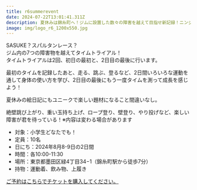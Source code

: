 ```yaml
---
title: r6summerevent
date: 2024-07-22T13:01:41.311Z
description: 夏休みは錦糸町へ！ジムに設置した数々の障害を越えて目指せ新記録！ニンジャアスレチックが君を待っている。
image: img/logo_r6_1200x550.jpg
---
```

SASUKE？スパルタンレース？\
ジム内の7つの障害物を越えてタイムトライアル！\
タイムトライアルは2回、初日の最初と、2日目の最後に行います。

最初のタイムを記録したあと、走る、跳ぶ、登るなど、2日間いろいろな運動を通して身体の使い方を学び、2日目の最後にもう一度タイムを測って成長を感じよう！

夏休みの絵日記にもユニークで楽しい題材になること間違いなし。

絶壁跳び上がり、重い玉持ち上げ、ロープ登り、壁登り、やり投げなど、楽しい障害が君を待っている！※内容は変わる場合があります

* 対象：小学生どなたでも！
* 定員：10名
* 日にち：2024年8月8-9日の2日間
* 時間：各10:00-11:30
* 場所：東京都墨田区緑4丁目34−1（錦糸町駅から徒歩7分）
* 持物：運動着、飲み物、上履き



[ご予約はこちらでチケットを購入してください。](https://www.rgjjtokyo.com/product-page/%E5%A4%8F%E4%BC%91%E3%81%BF%E3%83%8B%E3%83%B3%E3%82%B8%E3%83%A3%E3%82%A2%E3%82%B9%E3%83%AC%E3%83%81%E3%83%83%E3%82%AF)